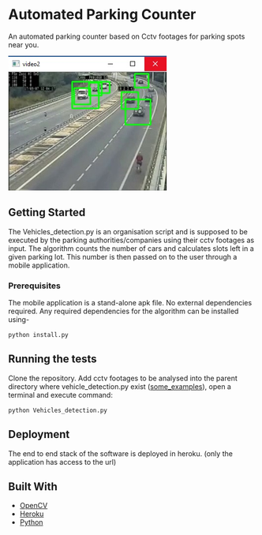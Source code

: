 # Automated Parking Counter

An automated parking counter based on Cctv footages for parking spots near you.

![image](/outputs/1.jpeg)

## Getting Started

The Vehicles_detection.py is an organisation script and is supposed to be executed by the parking authorities/companies using their cctv footages as input. The algorithm counts the number of cars and calculates slots left in a given parking lot. This number is then passed on to the user through a mobile application.

### Prerequisites

The mobile application is a stand-alone apk file. No external dependencies required.
Any required dependencies for the algorithm can be installed using-

```
python install.py
```

## Running the tests
Clone the repository. Add cctv footages to be analysed into the parent directory where vehicle_detection.py exist ([some_examples](https://drive.google.com/open?id=1kayO8KoOVQkK1mucxAItKCpUVrvCgWmw)), open a terminal and execute command:

```
python Vehicles_detection.py
```

## Deployment

The end to end stack of the software is deployed in heroku. (only the application has access to the url)

## Built With

* [OpenCV](https://opencv.org/)
* [Heroku](https://www.heroku.com/home)
* [Python](https://www.python.org/)
